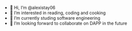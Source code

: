 - 👋 Hi, I’m @alexistay06
- 👀 I’m interested in reading, coding and cooking
- 🌱 I’m currently studing software engineering
- 💞️ I’m looking forward to collaborate on DAPP in the future


<!---
alexistay06/alexistay06 is a ✨ special ✨ repository because its `README.md` (this file) appears on your GitHub profile.
You can click the Preview link to take a look at your changes.
--->
